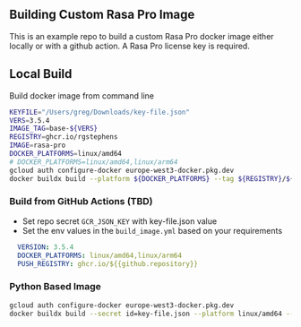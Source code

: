 ## Building Custom Rasa Pro Image

This is an example repo to build a custom Rasa Pro docker image either locally or with a github action. A Rasa Pro license key is required.

## Local Build

Build docker image from command line

```sh
KEYFILE="/Users/greg/Downloads/key-file.json"
VERS=3.5.4
IMAGE_TAG=base-${VERS}
REGISTRY=ghcr.io/rgstephens
IMAGE=rasa-pro
DOCKER_PLATFORMS=linux/amd64
# DOCKER_PLATFORMS=linux/amd64,linux/arm64
gcloud auth configure-docker europe-west3-docker.pkg.dev
docker buildx build --platform ${DOCKER_PLATFORMS} --tag ${REGISTRY}/${IMAGE}:${VERS} --build-arg VERS=${VERS} . --progress=plain
```

### Build from GitHub Actions (TBD)

- Set repo secret `GCR_JSON_KEY` with key-file.json value
- Set the env values in the `build_image.yml` based on your requirements

```yml
  VERSION: 3.5.4
  DOCKER_PLATFORMS: linux/amd64,linux/arm64
  PUSH_REGISTRY: ghcr.io/${{github.repository}}
```

### Python Based Image

```sh
gcloud auth configure-docker europe-west3-docker.pkg.dev
docker buildx build --secret id=key-file.json --platform linux/amd64 --tag stephens/rasa-pro:3.5.3 . --progress=plain
```
